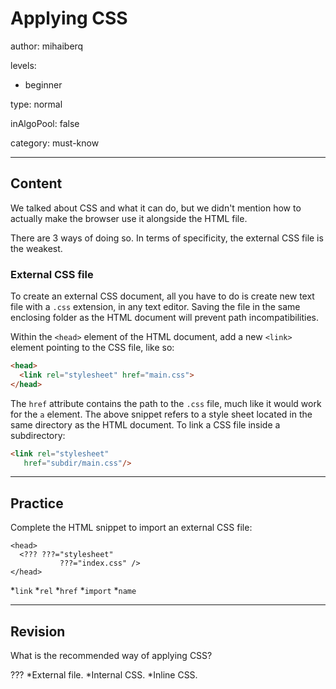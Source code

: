 # Applying CSS
author: mihaiberq

levels:

  - beginner

type: normal

inAlgoPool: false

category: must-know

---
## Content

We talked about CSS and what it can do, but we didn't mention how to actually make the browser use it alongside the HTML file.

There are 3 ways of doing so. In terms of specificity, the external CSS file is the weakest.

### External CSS file

To create an external CSS document, all you have to do is create new text file with a `.css` extension, in any text editor. Saving the file in the same enclosing folder as the HTML document will prevent path incompatibilities.

Within the `<head>` element of the HTML document, add a new `<link>` element pointing to the CSS file, like so:
```html
<head>
  <link rel="stylesheet" href="main.css">
</head>
```
The `href` attribute contains the path to the `.css` file, much like it would work for the `a` element. The above snippet refers to a style sheet located in the same directory as the HTML document. To link a CSS file inside a subdirectory:
```html
<link rel="stylesheet"
   href="subdir/main.css"/>
```

---
## Practice

Complete the HTML snippet to import an external CSS file:
```
<head>
  <??? ???="stylesheet"
           ???="index.css" />
</head>
```

*`link`
*`rel`
*`href`
*`import`
*`name`

---
## Revision

What is the recommended way of applying CSS?

???
*External file.
*Internal CSS.
*Inline CSS.
